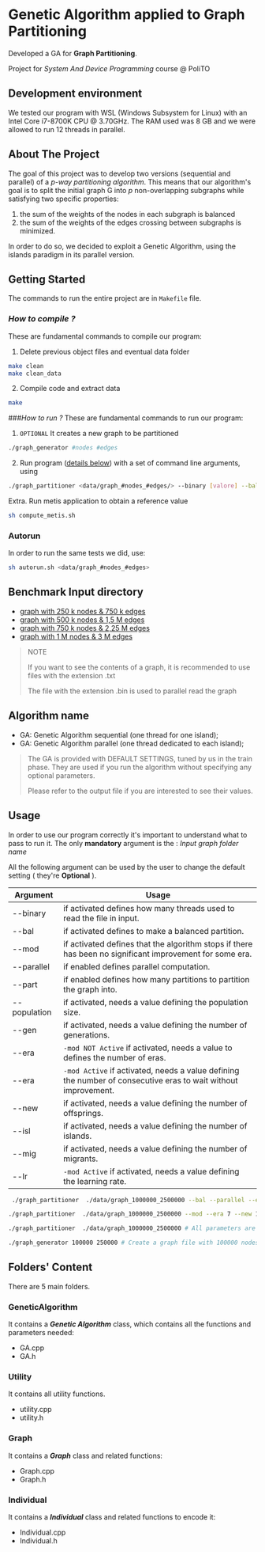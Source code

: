 # Genetic Algorithm applied to Graph Partitioning
Developed a GA for **Graph Partitioning**. 

Project for *System And Device Programming* course @ PoliTO

## Development environment

We tested our program with WSL (Windows Subsystem for Linux) with an Intel Core i7-8700K CPU @ 3.70GHz.
The RAM used was 8 GB and we were allowed to run 12 threads in parallel.


## About The Project

The goal of this project was to develop two versions (sequential and parallel) of a _p-way partitioning algorithm_.
This means that our algorithm's goal is to split the initial graph G into _p_ non-overlapping subgraphs while satisfying two specific properties:
1. the sum of the weights of the nodes in each subgraph is balanced 
2. the sum of the weights of the edges crossing between subgraphs is minimized.

In order to do so, we decided to exploit a Genetic Algorithm, using the islands paradigm in its parallel version.

## Getting Started

The commands to run the entire project are in `Makefile` file.

### _How to compile ?_
These are fundamental commands to compile our program:

1. Delete previous object files and eventual data folder
```sh
make clean
make clean_data
```
2. Compile code and extract data

```sh
make
```

###_How to run ?_
These are fundamental commands to run our program:

1. `OPTIONAL` It creates a new graph to be partitioned
```sh
./graph_generator #nodes #edges
```

2. Run program ([details below](./README.md#Usage)) with a set of command line arguments, using

```sh
./graph_partitioner <data/graph_#nodes_#edges/> --binary [valore] --bal --mod --parallel --part [valore] --population [valore] --gen [valore] --era [valore] --new [valore] --isl [valore] --mig [valore] --lr [valore] 
``` 

Extra. Run metis application to obtain a reference value

```sh
sh compute_metis.sh
```

### Autorun
In order to run the same tests we did, use:

```sh
sh autorun.sh <data/graph_#nodes_#edges>
```

## Benchmark Input directory
- [graph with 250 k nodes & 750 k edges]( ./data/graph_250000_750000 )
- [graph with 500 k nodes & 1,5 M edges]( ./data/graph_500000_1500000 )
- [graph with 750 k nodes & 2,25 M edges]( ./data/graph_750000_2250000 )
- [graph with 1 M nodes & 3 M edges]( ./data/graph_1000000_3000000 )


> NOTE
> 
> If you want to see the contents of a graph, it is recommended to use files with the extension .txt
> 
> The file with the extension .bin is used to parallel read the graph 

## Algorithm name

- GA: Genetic Algorithm sequential (one thread for one island);
- GA: Genetic Algorithm parallel (one thread dedicated to each island);

> The GA is provided with DEFAULT SETTINGS, tuned by us in the train phase. They are used if you run the algorithm without
> specifying any optional parameters.
> 
> Please refer to the output file if you are interested to see their values.

## Usage

In order to use our program correctly it's important to understand what to pass to run it. The only 
**mandatory** argument is the : _Input graph folder name_

All the following argument can be used by the user to change the default setting ( they're **Optional** ).

| Argument | Usage |
| ----------- | ------ |
| --binary | if activated defines how many threads used to read the file in input. |
| --bal | if activated defines to make a balanced partition.  |
| --mod | if activated defines that the algorithm stops if there has been no significant improvement for some era.  |
| --parallel | if enabled defines parallel computation.  |
| --part | if enabled defines how many partitions to partition the graph into.  |
| --population | if activated, needs a value defining the population size.  |
| --gen | if activated, needs a value defining the number of generations.  |
| --era | `-mod NOT Active` if activated, needs a value to defines the number of eras.  |
| --era | `-mod Active` if activated, needs a value defining the number of consecutive eras to wait without improvement.  |
| --new | if activated, needs a value defining the number of offsprings.  |
| --isl | if activated, needs a value defining the number of islands.  |
| --mig | if activated, needs a value defining the number of migrants.  |
| --lr | `-mod Active` if activated, needs a value defining the learning rate.  |

```sh
 ./graph_partitioner  ./data/graph_1000000_2500000 --bal --parallel --era 50 --isl 10 # Parallel execution to compute balanced partition, using 50 era and 10 island (other parameters stay  default)

./graph_partitioner  ./data/graph_1000000_2500000 --mod --era 7 --new 15 --lr 20 # Sequential execution (default), generating 15 new offspring, that stop if there's not at least one improvement of 20% for 7 consecutive eras

./graph_partitioner  ./data/graph_1000000_2500000 # All parameters are kept by default (Sequential computation, not balanced partitions) 

./graph_generator 100000 250000 # Create a graph file with 100000 nodes and 250000 edges
```

## Folders' Content

There are 5 main folders.

### GeneticAlgorithm

It contains a ***Genetic Algorithm*** class, which contains all the functions and parameters needed:

- GA.cpp
- GA.h

### Utility

It contains all utility functions.

- utility.cpp
- utility.h

### Graph

It contains a ***Graph*** class and related functions:

- Graph.cpp
- Graph.h


### Individual

It contains a ***Individual*** class and related functions to encode it:

- Individual.cpp
- Individual.h
